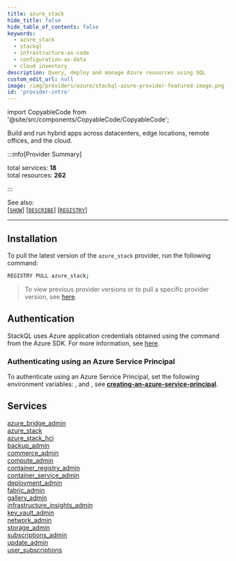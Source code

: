 ```yaml
---
title: azure_stack
hide_title: false
hide_table_of_contents: false
keywords:
  - azure_stack
  - stackql
  - infrastructure-as-code
  - configuration-as-data
  - cloud inventory
description: Query, deploy and manage Azure resources using SQL
custom_edit_url: null
image: /img/providers/azure/stackql-azure-provider-featured-image.png
id: 'provider-intro'
---
```


import CopyableCode from '@site/src/components/CopyableCode/CopyableCode';

Build and run hybrid apps across datacenters, edge locations, remote offices, and the cloud. 

:::info[Provider Summary] 

total services: __18__  
total resources: __262__  

:::

See also:   
[[` SHOW `]](https://stackql.io/docs/language-spec/show) [[` DESCRIBE `]](https://stackql.io/docs/language-spec/describe)  [[` REGISTRY `]](https://stackql.io/docs/language-spec/registry)
* * * 

## Installation

To pull the latest version of the `azure_stack` provider, run the following command:  

```bash
REGISTRY PULL azure_stack;
```
> To view previous provider versions or to pull a specific provider version, see [here](https://stackql.io/docs/language-spec/registry).  

## Authentication

StackQL uses Azure application credentials obtained using the <CopyableCode code="az login" /> command from the Azure SDK.  For more information, see <a href="https://learn.microsoft.com/en-us/cli/azure/authenticate-azure-cli">here</a>.

### Authenticating using an Azure Service Principal

To authenticate using an Azure Service Principal, set the following environment variables: <CopyableCode code="AZURE_TENANT_ID" />, <CopyableCode code="AZURE_CLIENT_ID" /> and <CopyableCode code="AZURE_CLIENT_SECRET" />, see [__creating-an-azure-service-principal__](https://learn.microsoft.com/en-us/azure/developer/go/azure-sdk-authentication-service-principal?tabs=azure-cli#2-create-an-azure-service-principal).

## Services
<div class="row">
<div class="providerDocColumn">
<a href="/services/azure_bridge_admin/">azure_bridge_admin</a><br />
<a href="/services/azure_stack/">azure_stack</a><br />
<a href="/services/azure_stack_hci/">azure_stack_hci</a><br />
<a href="/services/backup_admin/">backup_admin</a><br />
<a href="/services/commerce_admin/">commerce_admin</a><br />
<a href="/services/compute_admin/">compute_admin</a><br />
<a href="/services/container_registry_admin/">container_registry_admin</a><br />
<a href="/services/container_service_admin/">container_service_admin</a><br />
<a href="/services/deployment_admin/">deployment_admin</a><br />
</div>
<div class="providerDocColumn">
<a href="/services/fabric_admin/">fabric_admin</a><br />
<a href="/services/gallery_admin/">gallery_admin</a><br />
<a href="/services/infrastructure_insights_admin/">infrastructure_insights_admin</a><br />
<a href="/services/key_vault_admin/">key_vault_admin</a><br />
<a href="/services/network_admin/">network_admin</a><br />
<a href="/services/storage_admin/">storage_admin</a><br />
<a href="/services/subscriptions_admin/">subscriptions_admin</a><br />
<a href="/services/update_admin/">update_admin</a><br />
<a href="/services/user_subscriptions/">user_subscriptions</a><br />
</div>
</div>
